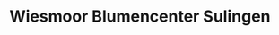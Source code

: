 ---
title: "Wiesmoor Blumencenter Sulingen"
url: /sulingen/wiesmoor-blumencenter-sulingen/
shop: Blumen
---